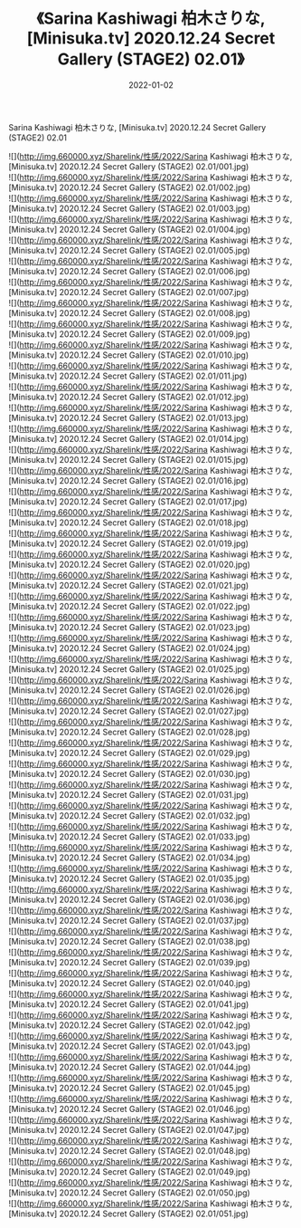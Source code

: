 ﻿---
layout: post
title:  《Sarina Kashiwagi 柏木さりな, [Minisuka.tv] 2020.12.24 Secret Gallery (STAGE2) 02.01》
date:   2022-01-02
img: http://img.660000.xyz/Sharelink/性感/2022/Sarina Kashiwagi 柏木さりな, [Minisuka.tv] 2020.12.24 Secret Gallery (STAGE2) 02.01/000.jpg
categories: [美女, 清纯, 唯美]
---

Sarina Kashiwagi 柏木さりな, [Minisuka.tv] 2020.12.24 Secret Gallery (STAGE2) 02.01

  ![](http://img.660000.xyz/Sharelink/性感/2022/Sarina Kashiwagi 柏木さりな, [Minisuka.tv] 2020.12.24 Secret Gallery (STAGE2) 02.01/001.jpg) <br> ![](http://img.660000.xyz/Sharelink/性感/2022/Sarina Kashiwagi 柏木さりな, [Minisuka.tv] 2020.12.24 Secret Gallery (STAGE2) 02.01/002.jpg) <br> ![](http://img.660000.xyz/Sharelink/性感/2022/Sarina Kashiwagi 柏木さりな, [Minisuka.tv] 2020.12.24 Secret Gallery (STAGE2) 02.01/003.jpg) <br> ![](http://img.660000.xyz/Sharelink/性感/2022/Sarina Kashiwagi 柏木さりな, [Minisuka.tv] 2020.12.24 Secret Gallery (STAGE2) 02.01/004.jpg) <br> ![](http://img.660000.xyz/Sharelink/性感/2022/Sarina Kashiwagi 柏木さりな, [Minisuka.tv] 2020.12.24 Secret Gallery (STAGE2) 02.01/005.jpg) <br> ![](http://img.660000.xyz/Sharelink/性感/2022/Sarina Kashiwagi 柏木さりな, [Minisuka.tv] 2020.12.24 Secret Gallery (STAGE2) 02.01/006.jpg) <br> ![](http://img.660000.xyz/Sharelink/性感/2022/Sarina Kashiwagi 柏木さりな, [Minisuka.tv] 2020.12.24 Secret Gallery (STAGE2) 02.01/007.jpg) <br> ![](http://img.660000.xyz/Sharelink/性感/2022/Sarina Kashiwagi 柏木さりな, [Minisuka.tv] 2020.12.24 Secret Gallery (STAGE2) 02.01/008.jpg) <br> ![](http://img.660000.xyz/Sharelink/性感/2022/Sarina Kashiwagi 柏木さりな, [Minisuka.tv] 2020.12.24 Secret Gallery (STAGE2) 02.01/009.jpg) <br> ![](http://img.660000.xyz/Sharelink/性感/2022/Sarina Kashiwagi 柏木さりな, [Minisuka.tv] 2020.12.24 Secret Gallery (STAGE2) 02.01/010.jpg) <br> ![](http://img.660000.xyz/Sharelink/性感/2022/Sarina Kashiwagi 柏木さりな, [Minisuka.tv] 2020.12.24 Secret Gallery (STAGE2) 02.01/011.jpg) <br> ![](http://img.660000.xyz/Sharelink/性感/2022/Sarina Kashiwagi 柏木さりな, [Minisuka.tv] 2020.12.24 Secret Gallery (STAGE2) 02.01/012.jpg) <br> ![](http://img.660000.xyz/Sharelink/性感/2022/Sarina Kashiwagi 柏木さりな, [Minisuka.tv] 2020.12.24 Secret Gallery (STAGE2) 02.01/013.jpg) <br> ![](http://img.660000.xyz/Sharelink/性感/2022/Sarina Kashiwagi 柏木さりな, [Minisuka.tv] 2020.12.24 Secret Gallery (STAGE2) 02.01/014.jpg) <br> ![](http://img.660000.xyz/Sharelink/性感/2022/Sarina Kashiwagi 柏木さりな, [Minisuka.tv] 2020.12.24 Secret Gallery (STAGE2) 02.01/015.jpg) <br> ![](http://img.660000.xyz/Sharelink/性感/2022/Sarina Kashiwagi 柏木さりな, [Minisuka.tv] 2020.12.24 Secret Gallery (STAGE2) 02.01/016.jpg) <br> ![](http://img.660000.xyz/Sharelink/性感/2022/Sarina Kashiwagi 柏木さりな, [Minisuka.tv] 2020.12.24 Secret Gallery (STAGE2) 02.01/017.jpg) <br> ![](http://img.660000.xyz/Sharelink/性感/2022/Sarina Kashiwagi 柏木さりな, [Minisuka.tv] 2020.12.24 Secret Gallery (STAGE2) 02.01/018.jpg) <br> ![](http://img.660000.xyz/Sharelink/性感/2022/Sarina Kashiwagi 柏木さりな, [Minisuka.tv] 2020.12.24 Secret Gallery (STAGE2) 02.01/019.jpg) <br> ![](http://img.660000.xyz/Sharelink/性感/2022/Sarina Kashiwagi 柏木さりな, [Minisuka.tv] 2020.12.24 Secret Gallery (STAGE2) 02.01/020.jpg) <br> ![](http://img.660000.xyz/Sharelink/性感/2022/Sarina Kashiwagi 柏木さりな, [Minisuka.tv] 2020.12.24 Secret Gallery (STAGE2) 02.01/021.jpg) <br> ![](http://img.660000.xyz/Sharelink/性感/2022/Sarina Kashiwagi 柏木さりな, [Minisuka.tv] 2020.12.24 Secret Gallery (STAGE2) 02.01/022.jpg) <br> ![](http://img.660000.xyz/Sharelink/性感/2022/Sarina Kashiwagi 柏木さりな, [Minisuka.tv] 2020.12.24 Secret Gallery (STAGE2) 02.01/023.jpg) <br> ![](http://img.660000.xyz/Sharelink/性感/2022/Sarina Kashiwagi 柏木さりな, [Minisuka.tv] 2020.12.24 Secret Gallery (STAGE2) 02.01/024.jpg) <br> ![](http://img.660000.xyz/Sharelink/性感/2022/Sarina Kashiwagi 柏木さりな, [Minisuka.tv] 2020.12.24 Secret Gallery (STAGE2) 02.01/025.jpg) <br> ![](http://img.660000.xyz/Sharelink/性感/2022/Sarina Kashiwagi 柏木さりな, [Minisuka.tv] 2020.12.24 Secret Gallery (STAGE2) 02.01/026.jpg) <br> ![](http://img.660000.xyz/Sharelink/性感/2022/Sarina Kashiwagi 柏木さりな, [Minisuka.tv] 2020.12.24 Secret Gallery (STAGE2) 02.01/027.jpg) <br> ![](http://img.660000.xyz/Sharelink/性感/2022/Sarina Kashiwagi 柏木さりな, [Minisuka.tv] 2020.12.24 Secret Gallery (STAGE2) 02.01/028.jpg) <br> ![](http://img.660000.xyz/Sharelink/性感/2022/Sarina Kashiwagi 柏木さりな, [Minisuka.tv] 2020.12.24 Secret Gallery (STAGE2) 02.01/029.jpg) <br> ![](http://img.660000.xyz/Sharelink/性感/2022/Sarina Kashiwagi 柏木さりな, [Minisuka.tv] 2020.12.24 Secret Gallery (STAGE2) 02.01/030.jpg) <br> ![](http://img.660000.xyz/Sharelink/性感/2022/Sarina Kashiwagi 柏木さりな, [Minisuka.tv] 2020.12.24 Secret Gallery (STAGE2) 02.01/031.jpg) <br> ![](http://img.660000.xyz/Sharelink/性感/2022/Sarina Kashiwagi 柏木さりな, [Minisuka.tv] 2020.12.24 Secret Gallery (STAGE2) 02.01/032.jpg) <br> ![](http://img.660000.xyz/Sharelink/性感/2022/Sarina Kashiwagi 柏木さりな, [Minisuka.tv] 2020.12.24 Secret Gallery (STAGE2) 02.01/033.jpg) <br> ![](http://img.660000.xyz/Sharelink/性感/2022/Sarina Kashiwagi 柏木さりな, [Minisuka.tv] 2020.12.24 Secret Gallery (STAGE2) 02.01/034.jpg) <br> ![](http://img.660000.xyz/Sharelink/性感/2022/Sarina Kashiwagi 柏木さりな, [Minisuka.tv] 2020.12.24 Secret Gallery (STAGE2) 02.01/035.jpg) <br> ![](http://img.660000.xyz/Sharelink/性感/2022/Sarina Kashiwagi 柏木さりな, [Minisuka.tv] 2020.12.24 Secret Gallery (STAGE2) 02.01/036.jpg) <br> ![](http://img.660000.xyz/Sharelink/性感/2022/Sarina Kashiwagi 柏木さりな, [Minisuka.tv] 2020.12.24 Secret Gallery (STAGE2) 02.01/037.jpg) <br> ![](http://img.660000.xyz/Sharelink/性感/2022/Sarina Kashiwagi 柏木さりな, [Minisuka.tv] 2020.12.24 Secret Gallery (STAGE2) 02.01/038.jpg) <br> ![](http://img.660000.xyz/Sharelink/性感/2022/Sarina Kashiwagi 柏木さりな, [Minisuka.tv] 2020.12.24 Secret Gallery (STAGE2) 02.01/039.jpg) <br> ![](http://img.660000.xyz/Sharelink/性感/2022/Sarina Kashiwagi 柏木さりな, [Minisuka.tv] 2020.12.24 Secret Gallery (STAGE2) 02.01/040.jpg) <br> ![](http://img.660000.xyz/Sharelink/性感/2022/Sarina Kashiwagi 柏木さりな, [Minisuka.tv] 2020.12.24 Secret Gallery (STAGE2) 02.01/041.jpg) <br> ![](http://img.660000.xyz/Sharelink/性感/2022/Sarina Kashiwagi 柏木さりな, [Minisuka.tv] 2020.12.24 Secret Gallery (STAGE2) 02.01/042.jpg) <br> ![](http://img.660000.xyz/Sharelink/性感/2022/Sarina Kashiwagi 柏木さりな, [Minisuka.tv] 2020.12.24 Secret Gallery (STAGE2) 02.01/043.jpg) <br> ![](http://img.660000.xyz/Sharelink/性感/2022/Sarina Kashiwagi 柏木さりな, [Minisuka.tv] 2020.12.24 Secret Gallery (STAGE2) 02.01/044.jpg) <br> ![](http://img.660000.xyz/Sharelink/性感/2022/Sarina Kashiwagi 柏木さりな, [Minisuka.tv] 2020.12.24 Secret Gallery (STAGE2) 02.01/045.jpg) <br> ![](http://img.660000.xyz/Sharelink/性感/2022/Sarina Kashiwagi 柏木さりな, [Minisuka.tv] 2020.12.24 Secret Gallery (STAGE2) 02.01/046.jpg) <br> ![](http://img.660000.xyz/Sharelink/性感/2022/Sarina Kashiwagi 柏木さりな, [Minisuka.tv] 2020.12.24 Secret Gallery (STAGE2) 02.01/047.jpg) <br> ![](http://img.660000.xyz/Sharelink/性感/2022/Sarina Kashiwagi 柏木さりな, [Minisuka.tv] 2020.12.24 Secret Gallery (STAGE2) 02.01/048.jpg) <br> ![](http://img.660000.xyz/Sharelink/性感/2022/Sarina Kashiwagi 柏木さりな, [Minisuka.tv] 2020.12.24 Secret Gallery (STAGE2) 02.01/049.jpg) <br> ![](http://img.660000.xyz/Sharelink/性感/2022/Sarina Kashiwagi 柏木さりな, [Minisuka.tv] 2020.12.24 Secret Gallery (STAGE2) 02.01/050.jpg) <br> ![](http://img.660000.xyz/Sharelink/性感/2022/Sarina Kashiwagi 柏木さりな, [Minisuka.tv] 2020.12.24 Secret Gallery (STAGE2) 02.01/051.jpg) <br>